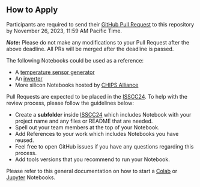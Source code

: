 ## How to Apply
Participants are required to send their [GitHub Pull Request](https://docs.github.com/en/pull-requests/collaborating-with-pull-requests/proposing-changes-to-your-work-with-pull-requests/about-pull-requests) to this repository by November 26, 2023, 11:59 AM Pacific Time. 

**_Note_:** Please do not make any modifications to your Pull Request after the above deadline. All PRs will be merged after the deadline is passed.

The following Notebooks could be used as a reference:
  - A [temperature sensor generator](https://github.com/idea-fasoc/OpenFASOC/blob/main/docs/source/notebooks/temp-sense-gen/temp_sense_genCollab.ipynb)
  - An [inverter](https://developers.google.com/silicon/guides/digital-inverter-openlane)
  - More silicon Notebooks hosted by [CHIPS Alliance](https://github.com/chipsalliance/silicon-notebooks)

Pull Requests are expected to be placed in the [ISSCC24](ISSCC24). To help with the review process, please follow the guidelines below:
  - Create a **subfolder** inside [ISSCC24](ISSCC24) which includes Notebook with your project name and any files or README that are needed.
  - Spell out your team members at the top of your Notebook.
  - Add References to your work which includes Notebooks you have reused.
  - Feel free to open GitHub issues if you have any questions regarding this process.
  - Add tools versions that you recommend to run your Notebook.




Please refer to this general documentation on how to start a [Colab](https://colab.research.google.com/) or [Jupyter](https://jupyter-notebook.readthedocs.io/) Notebooks.
